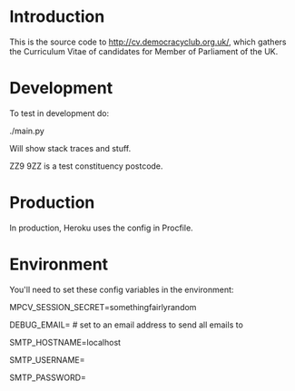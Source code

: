 Introduction
============

This is the source code to http://cv.democracyclub.org.uk/, which gathers the
Curriculum Vitae of candidates for Member of Parliament of the UK.


Development
===========

To test in development do:

./main.py

Will show stack traces and stuff.

ZZ9 9ZZ is a test constituency postcode.


Production
==========

In production, Heroku uses the config in Procfile.


Environment
===========

You'll need to set these config variables in the environment:

MPCV\_SESSION\_SECRET=somethingfairlyrandom

DEBUG\_EMAIL= # set to an email address to send all emails to

SMTP\_HOSTNAME=localhost

SMTP\_USERNAME=

SMTP\_PASSWORD=



